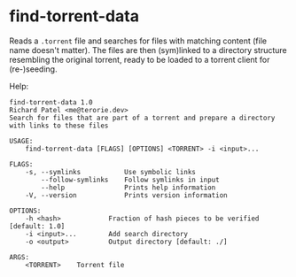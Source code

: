 # find-torrent-data

Reads a `.torrent` file and searches for files with matching content (file name doesn't matter).
The files are then (sym)linked to a directory structure resembling the original torrent,
ready to be loaded to a torrent client for (re-)seeding.

Help:

```
find-torrent-data 1.0
Richard Patel <me@terorie.dev>
Search for files that are part of a torrent and prepare a directory with links to these files

USAGE:
    find-torrent-data [FLAGS] [OPTIONS] <TORRENT> -i <input>...

FLAGS:
    -s, --symlinks           Use symbolic links
        --follow-symlinks    Follow symlinks in input
        --help               Prints help information
    -V, --version            Prints version information

OPTIONS:
    -h <hash>            Fraction of hash pieces to be verified [default: 1.0]
    -i <input>...        Add search directory
    -o <output>          Output directory [default: ./]

ARGS:
    <TORRENT>    Torrent file
```
